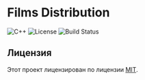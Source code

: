 # Films Distribution

![C++](https://img.shields.io/badge/C%2B%2B-20-blue.svg)
![License](https://img.shields.io/badge/License-MIT-green.svg)
![Build Status](https://img.shields.io/badge/build-passing-brightgreen.svg)


## Лицензия

Этот проект лицензирован по лицензии [MIT](LICENSE).
